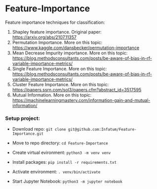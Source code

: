 # Feature-Importance
Feature importance techniques for classification:
1. Shapley feature importance. Original paper: https://arxiv.org/abs/2107.11357
2. Permutation Importance. More on this topic: https://www.kaggle.com/dansbecker/permutation-importance
3. Mean Decrease Impurity importance. More on this topic: https://blog.methodsconsultants.com/posts/be-aware-of-bias-in-rf-variable-importance-metrics/
4. Single Feature Importance. More on this topic: https://blog.methodsconsultants.com/posts/be-aware-of-bias-in-rf-variable-importance-metrics/
5. Cluster Feature Importance. More on this topic: https://papers.ssrn.com/sol3/papers.cfm?abstract_id=3517595
6. Mutual Information. More on this topic: https://machinelearningmastery.com/information-gain-and-mutual-information/


### Setup project:

* Download repo: `git clone git@github.com:Infatum/Feature-Importance.git`

* Move to repo directory: `cd Feature-Importance`

* Create virtual evironment: `python3 -m venv venv`

* Install packages: `pip install -r requirements.txt`

* Activate environment: `. venv/bin/activate`

* Start Jupyter Notebook: `python3 -m jupyter notebook`
